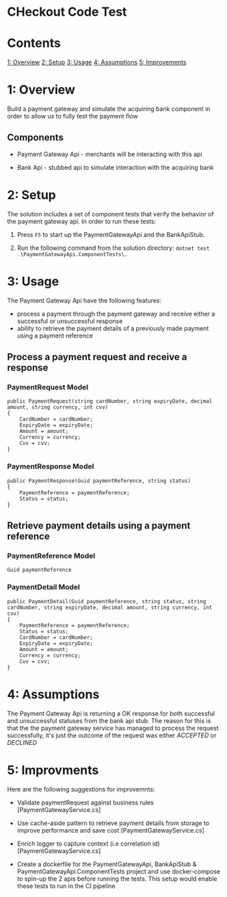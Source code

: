 # CHeckout Code Test 

Contents
========

[1: Overview](#1-overview)
[2: Setup](#2-setup)
[3: Usage](#3-usage)
[4: Assumptions](#4-assumptions)
[5: Improvements](#5-improvements)


1: Overview
=============================================

Build a payment gateway and simulate the acquiring bank component in order to allow us to fully test the payment flow

## Components 

-   Payment Gateway Api - merchants will be interacting with this api

-   Bank Api - stubbed api to simulate interaction with the acquiring bank


2: Setup
=============================================

The solution includes a set of component tests that verify the behavior of the payment gateway api.
In order to run these tests: 
1.  Press `F5` to start up the PaymentGatewayApi and the BankApiStub.

2.  Run the following command from the solution directory: `dotnet test .\PaymentGatewayApi.ComponentTests\.`



3: Usage
=============================================

The Payment Gateway Api have the following features:
-   process a payment through the payment gateway and receive either a successful or unsuccessful response
-   ability to retrieve the payment details of a previously made payment using a payment reference

## Process a payment request and receive a response

### PaymentRequest Model

```
public PaymentRequest(string cardNumber, string expiryDate, decimal amount, string currency, int cvv)
{
    CardNumber = cardNumber;
    ExpiryDate = expiryDate;
    Amount = amount;
    Currency = currency;
    Cvv = cvv;
}
```

### PaymentResponse Model

```
public PaymentResponse(Guid paymentReference, string status)
{
    PaymentReference = paymentReference;
    Status = status;
}
```

## Retrieve payment details using a payment reference

### PaymentReference Model

```
Guid paymentReference
```

### PaymentDetail Model

```
public PaymentDetail(Guid paymentReference, string status, string cardNumber, string expiryDate, decimal amount, string currency, int cvv)
{
    PaymentReference = paymentReference;
    Status = status;
    CardNumber = cardNumber;
    ExpiryDate = expiryDate;
    Amount = amount;
    Currency = currency;
    Cvv = cvv;
}
```


4: Assumptions
=============================================
The Payment Gateway Api is returning a OK response for both successful and unsuccessful statuses from the bank api stub.
The reason for this is that the the payment gateway service has managed to process the request successfully, it's just the outcome of the request was either *ACCEPTED* or *DECLINED*


5: Improvments
=============================================

Here are the following suggestions for improvemnts:

-   Validate paymentRequest against business rules [PaymentGatewayService.cs]

-   Use cache-aside pattern to retrieve payment details from storage to improve performance and save cost [PaymentGatewayService.cs]

-   Enrich logger to capture context (i.e correlation id) [PaymentGatewayService.cs]

-   Create a dockerfile for the PaymentGatewayApi, BankApiStub & PaymentGatewayApi.ComponentTests project and use docker-compose to spin-up the 2 apis before running the tests. This setup would enable these tests to run in the CI pipeline